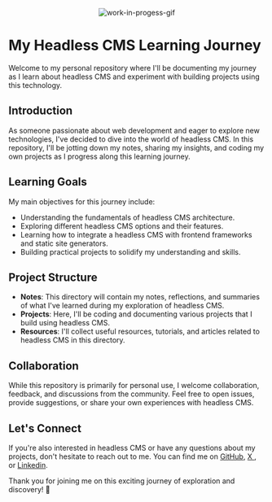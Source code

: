 <p align = 'center'>
<img align = 'center' src ='https://media3.giphy.com/media/rkWJKusPmtJhswKChl/giphy.gif?cid=6c09b952n0pvmqvi4z70z0mv5ejt2f34v1newl8i6vhmilcw&ep=v1_internal_gif_by_id&rid=giphy.gif&ct=s' alt='work-in-progess-gif' /> 
</p>

# My Headless CMS Learning Journey

Welcome to my personal repository where I'll be documenting my journey as I learn about headless CMS and experiment with building projects using this technology.

## Introduction

As someone passionate about web development and eager to explore new technologies, I've decided to dive into the world of headless CMS. In this repository, I'll be jotting down my notes, sharing my insights, and coding my own projects as I progress along this learning journey.

## Learning Goals

My main objectives for this journey include:

- Understanding the fundamentals of headless CMS architecture.
- Exploring different headless CMS options and their features.
- Learning how to integrate a headless CMS with frontend frameworks and static site generators.
- Building practical projects to solidify my understanding and skills.

## Project Structure

- **Notes**: This directory will contain my notes, reflections, and summaries of what I've learned during my exploration of headless CMS.
- **Projects**: Here, I'll be coding and documenting various projects that I build using headless CMS.
- **Resources**: I'll collect useful resources, tutorials, and articles related to headless CMS in this directory.

## Collaboration

While this repository is primarily for personal use, I welcome collaboration, feedback, and discussions from the community. Feel free to open issues, provide suggestions, or share your own experiences with headless CMS.

## Let's Connect

If you're also interested in headless CMS or have any questions about my projects, don't hesitate to reach out to me. You can find me on [GitHub](https://github.com/joselinecedano), [ X ](https://twitter.com/codingwjsy), or [Linkedin](https://linkedin.com/in/joseline-cedano).

Thank you for joining me on this exciting journey of exploration and discovery! 🚀
